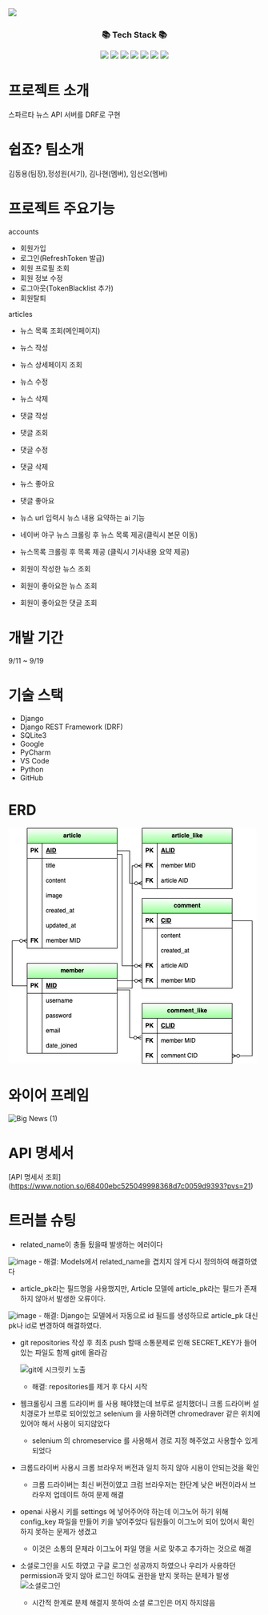 <img src="https://capsule-render.vercel.app/api?type=waving&color=auto&height=200&section=header&text=spartamarket_DRF&fontSize=90" />

<div align=center>
<h3>📚 Tech Stack 📚</h3>
</div>
<div align="center">
	<img src="https://img.shields.io/badge/django-092E20?style=flat&logo=django&logoColor=white" />
	<img src="https://img.shields.io/badge/django_DRF-142800?style=flat&logo=django&logoColor=white" />
	<img src="https://img.shields.io/badge/sqlite-003B57?style=plastic&logo=sqlite&logoColor=white" />
	<img src="https://img.shields.io/badge/python-3776AB?style=flat&logo=python&logoColor=white" />
	<img src="https://img.shields.io/badge/pycharm-000000?style=flat&logo=pycharm&logoColor=white" />
	<img src="https://img.shields.io/badge/github-181717?style=flat&logo=github&logoColor=white" />
	<img src="https://img.shields.io/badge/google-4285F4?style=flat&logo=google&logoColor=white" />
</div>


# 프로젝트 소개
스파르타 뉴스 API 서버를 DRF로 구현

# 쉽죠? 팀소개
김동용(팀장),정성원(서기), 김나현(멤버), 임선오(멤버)


# 프로젝트 주요기능

accounts

- 회원가입
- 로그인(RefreshToken 발급)
- 회원 프로필 조회
- 회원 정보 수정
- 로그아웃(TokenBlacklist 추가)
- 회원탈퇴


articles

- 뉴스 목록 조회(메인페이지)

- 뉴스 작성
- 뉴스 상세페이지 조회
- 뉴스 수정
- 뉴스 삭제

- 댓글 작성
- 댓글 조회
- 댓글 수정
- 댓글 삭제

- 뉴스 좋아요
- 댓글 좋아요

- 뉴스 url 입력시 뉴스 내용 요약하는 ai 기능
- 네이버 야구 뉴스 크롤링 후 뉴스 목록 제공(클릭시 본문 이동)
- 뉴스목록 크롤링 후 목록 제공 (클릭시 기사내용 요약 제공)


- 회원이 작성한 뉴스 조회
- 회원이 좋아요한 뉴스 조회
- 회원이 좋아요한 댓글 조회

# 개발 기간
9/11 ~ 9/19

# 기술 스택
- Django
- Django REST Framework (DRF)
- SQLite3
- Google
- PyCharm
- VS Code
- Python
- GitHub

# ERD
![ERD](static/image/ERD.png)

# 와이어 프레임

![Big News (1)](https://github.com/user-attachments/assets/2e773fd6-62f5-4e08-81c5-850757e405ca)

# API 명세서
[API 명세서 조회] (https://www.notion.so/68400ebc525049998368d7c0059d9393?pvs=21)


# 트러블 슈팅

- related_name이 충돌 됬을때 발생하는 에러이다
  
![image](https://github.com/user-attachments/assets/265b6646-5b75-4266-b381-d485264eb38b)
	-  해결: Models에서 related_name을 겹치지 않게 다시 정의하여 해결하였다 

- article_pk라는 필드명을 사용했지만, Article 모델에 article_pk라는 필드가 존재하지 않아서 발생한 오류이다.
  
![image](https://github.com/user-attachments/assets/d3db843e-5b53-4ed4-ada8-ff0da8db0600)
	- 해결: Django는 모델에서 자동으로 id 필드를 생성하므로 article_pk 대신 pk나 id로 변경하여 해결하였다.



- git repositories 작성 후 최초 push 할때 소통문제로 인해 SECRET_KEY가 들어있는 파일도 함께 git에 올라감
  
    ![git에 시크릿키 노출](https://github.com/user-attachments/assets/43cadd42-9452-4c2c-b0ca-abac60684320)
	- 해결: repositories를 제거 후 다시 시작
   
- 웹크롤링시 크롬 드라이버 를 사용 해야했는데 브루로 설치했더니 크롬 드라이버 설치경로가 브루로 되어있었고 selenium 을 사용하려면 chromedraver 같은 위치에 있어야 해서 사용이 되지않았다
	- selenium 의 chromeservice 를 사용해서 경로 지정 해주었고 사용할수 있게 되었다
   
- 크롬드라이버 사용시 크롬 브라우저 버전과 일치 하지 않아 시용이 안되는것을 확인
	- 크롬 드라이버는 최신 버전이였고 크럼 브라우저는 한단계 낮은 버전이라서 브라우저 업데이트 하여 문제 해결
   
- openai 사용시 키를 settings 에 넣어주어야 하는데 이그노어 하기 위해 config_key 파일을 만들어 키을 넣어주었다 팀원들이 이그노어 되어 있어서 확인하지 못하는 문제가 생겼고
	- 이것은 소통의 문제라 이그노어 파일 명을 서로 맞추고 추가하는 것으로 해결

- 소셜로그인을 시도 하였고 구글 로그인 성공까지 하였으나 우리가 사용하던 permission과 맞지 않아
  로그인 하여도 권한을 받지 못하는 문제가 발생
  ![소셜로그인](https://github.com/user-attachments/assets/0b6d0db7-abe9-4cc1-a778-9a8251e47c5e)
	- 시간적 한계로 문제 해결지 못하여 소셜 로그인은 머지 하지않음
